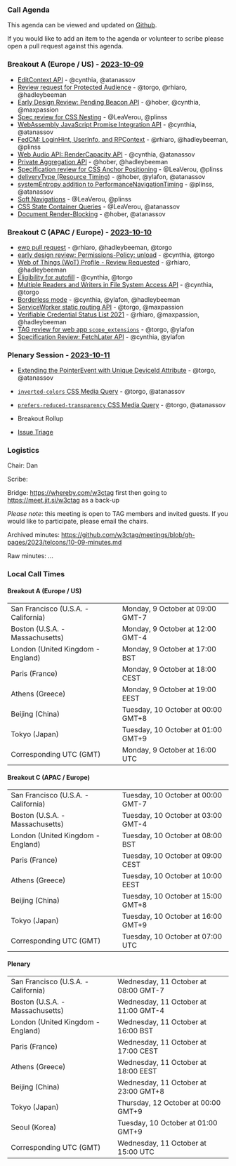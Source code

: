 ### Call Agenda

This agenda can be viewed and updated on [Github](https://github.com/w3ctag/meetings/blob/gh-pages/2023/telcons/10-09-agenda.md).

If you would like to add an item to the agenda or volunteer to scribe please open a pull request against this agenda.

### Breakout A (Europe / US) - [2023-10-09](https://www.timeanddate.com/worldclock/converter.html?iso=20231009T160000&p1=224&p2=43&p3=136&p4=195&p5=26&p6=33&p7=248&p8=235)

* [EditContext API](https://github.com/w3ctag/design-reviews/issues/416) - @cynthia, @atanassov
* [Review request for Protected Audience](https://github.com/w3ctag/design-reviews/issues/723) - @torgo, @rhiaro, @hadleybeeman
* [Early Design Review: Pending Beacon API](https://github.com/w3ctag/design-reviews/issues/776) - @hober, @cynthia, @maxpassion
* [Spec review for CSS Nesting](https://github.com/w3ctag/design-reviews/issues/791) - @LeaVerou, @plinss
* [WebAssembly JavaScript Promise Integration API](https://github.com/w3ctag/design-reviews/issues/809) - @cynthia, @atanassov
* [FedCM: LoginHint, UserInfo, and RPContext](https://github.com/w3ctag/design-reviews/issues/839) - @rhiaro, @hadleybeeman, @plinss
* [Web Audio API: RenderCapacity API](https://github.com/w3ctag/design-reviews/issues/843) - @cynthia, @atanassov
* [Private Aggregation API](https://github.com/w3ctag/design-reviews/issues/846) - @hober, @hadleybeeman
* [Specification review for CSS Anchor Positioning](https://github.com/w3ctag/design-reviews/issues/848) - @LeaVerou, @plinss
* [deliveryType (Resource Timing)](https://github.com/w3ctag/design-reviews/issues/858) - @hober, @ylafon, @atanassov
* [systemEntropy addition to PerformanceNavigationTiming](https://github.com/w3ctag/design-reviews/issues/878) - @plinss, @atanassov
* [Soft Navigations](https://github.com/w3ctag/design-reviews/issues/879) - @LeaVerou, @plinss
* [CSS State Container Queries](https://github.com/w3ctag/design-reviews/issues/885) - @LeaVerou, @atanassov
* [Document Render-Blocking](https://github.com/w3ctag/design-reviews/issues/886) - @hober, @atanassov


### Breakout C (APAC / Europe) - [2023-10-10](https://www.timeanddate.com/worldclock/converter.html?iso=20231010T070000&p1=224&p2=43&p3=136&p4=195&p5=26&p6=33&p7=248&p8=235)

* [ewp pull request](https://github.com/w3ctag/ethical-web-principles/pull/99) - @rhiaro, @hadleybeeman, @torgo
* [early design review: Permissions-Policy: unload](https://github.com/w3ctag/design-reviews/issues/738) - @cynthia, @torgo
* [Web of Things (WoT) Profile - Review Requested](https://github.com/w3ctag/design-reviews/issues/818) - @rhiaro, @hadleybeeman
* [Eligibility for autofill](https://github.com/w3ctag/design-reviews/issues/831) - @cynthia, @torgo
* [Multiple Readers and Writers in File System Access API](https://github.com/w3ctag/design-reviews/issues/845) - @cynthia, @torgo
* [Borderless mode](https://github.com/w3ctag/design-reviews/issues/852) - @cynthia, @ylafon, @hadleybeeman
* [ServiceWorker static routing API](https://github.com/w3ctag/design-reviews/issues/863) - @torgo, @maxpassion
* [Verifiable Credential Status List 2021](https://github.com/w3ctag/design-reviews/issues/874) - @rhiaro, @maxpassion, @hadleybeeman
* [TAG review for web app `scope_extensions`](https://github.com/w3ctag/design-reviews/issues/875) - @torgo, @ylafon
* [Specification Review: FetchLater API](https://github.com/w3ctag/design-reviews/issues/887) - @cynthia, @ylafon


### Plenary Session - [2023-10-11](https://www.timeanddate.com/worldclock/converter.html?iso=20231011T150000&p1=224&p2=43&p3=136&p4=195&p5=26&p6=33&p7=248&p8=235)

* [Extending the PointerEvent with Unique DeviceId Attribute](https://github.com/w3ctag/design-reviews/issues/880) - @torgo, @atanassov
* [`inverted-colors` CSS Media Query](https://github.com/w3ctag/design-reviews/issues/883) - @torgo, @atanassov
* [`prefers-reduced-transparency` CSS Media Query](https://github.com/w3ctag/design-reviews/issues/881) - @torgo, @atanassov


* Breakout Rollup
* [Issue Triage](https://github.com/w3ctag/design-reviews/issues?q=is%3Aissue+is%3Aopen+label%3A%22Progress%3A+untriaged%22)

### Logistics

Chair: Dan

Scribe:

Bridge: https://whereby.com/w3ctag first then going to https://meet.jit.si/w3ctag as a back-up

*Please note*: this meeting is open to TAG members and invited guests. If you would like to participate, please email the chairs.

Archived minutes: https://github.com/w3ctag/meetings/blob/gh-pages/2023/telcons/10-09-minutes.md

Raw minutes: ...


### Local Call Times

#### Breakout A (Europe / US)

<table>
<tr><td> San Francisco (U.S.A. - California) <td> Monday, 9 October at 09:00 GMT-7</td></tr>
<tr><td> Boston (U.S.A. - Massachusetts) <td> Monday, 9 October at 12:00 GMT-4</td></tr>
<tr><td> London (United Kingdom - England) <td> Monday, 9 October at 17:00 BST</td></tr>
<tr><td> Paris (France) <td> Monday, 9 October at 18:00 CEST</td></tr>
<tr><td> Athens (Greece) <td> Monday, 9 October at 19:00 EEST</td></tr>
<tr><td> Beijing (China) <td> Tuesday, 10 October at 00:00 GMT+8</td></tr>
<tr><td> Tokyo (Japan) <td> Tuesday, 10 October at 01:00 GMT+9</td></tr>
<tr><td> Corresponding UTC (GMT) <td> Monday, 9 October at 16:00 UTC</td></tr>
</table>

#### Breakout C (APAC / Europe)

<table>
<tr><td> San Francisco (U.S.A. - California) <td> Tuesday, 10 October at 00:00 GMT-7</td></tr>
<tr><td> Boston (U.S.A. - Massachusetts) <td> Tuesday, 10 October at 03:00 GMT-4</td></tr>
<tr><td> London (United Kingdom - England) <td> Tuesday, 10 October at 08:00 BST</td></tr>
<tr><td> Paris (France) <td> Tuesday, 10 October at 09:00 CEST</td></tr>
<tr><td> Athens (Greece) <td> Tuesday, 10 October at 10:00 EEST</td></tr>
<tr><td> Beijing (China) <td> Tuesday, 10 October at 15:00 GMT+8</td></tr>
<tr><td> Tokyo (Japan) <td> Tuesday, 10 October at 16:00 GMT+9</td></tr>
<tr><td> Corresponding UTC (GMT) <td> Tuesday, 10 October at 07:00 UTC</td></tr>
</table>

#### Plenary

<table>
<tr><td> San Francisco (U.S.A. - California) <td> Wednesday, 11 October at 08:00 GMT-7</td></tr>
<tr><td> Boston (U.S.A. - Massachusetts) <td> Wednesday, 11 October at 11:00 GMT-4</td></tr>
<tr><td> London (United Kingdom - England) <td> Wednesday, 11 October at 16:00 BST</td></tr>
<tr><td> Paris (France) <td> Wednesday, 11 October at 17:00 CEST</td></tr>
<tr><td> Athens (Greece) <td> Wednesday, 11 October at 18:00 EEST</td></tr>
<tr><td> Beijing (China) <td> Wednesday, 11 October at 23:00 GMT+8</td></tr>
<tr><td> Tokyo (Japan) <td> Thursday, 12 October at 00:00 GMT+9</td></tr>
<tr><td> Seoul (Korea) <td> Tuesday, 10 October at 01:00 GMT+9</td></tr>
<tr><td> Corresponding UTC (GMT) <td> Wednesday, 11 October at 15:00 UTC</td></tr>
</table>
